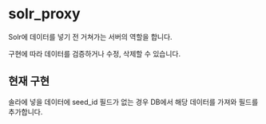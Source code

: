 # solr_proxy

Solr에 데이터를 넣기 전 거쳐가는 서버의 역할을 합니다.

구현에 따라 데이터를 검증하거나 수정, 삭제할 수 있습니다.

## 현재 구현

솔라에 넣을 데이터에 seed_id 필드가 없는 경우 DB에서 해당 데이터를 가져와 필드를 추가합니다.
